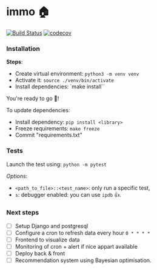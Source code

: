 # immo 🏠

[![Build Status](https://travis-ci.com/antoinewg/immo.svg?branch=master)](https://travis-ci.com/antoinewg/immo)
[![codecov](https://codecov.io/gh/antoinewg/immo/branch/master/graph/badge.svg)](https://codecov.io/gh/antoinewg/immo)

### Installation

**Steps**:

-   Create virtual environment: `python3 -m venv venv`
-   Activate it: `source ./venv/bin/activate`
-   Install dependencies: `make install``

You're ready to go 🚀!

To update dependencies:

-   Install dependency: `pip install <library>`
-   Freeze requirements: `make freeze`
-   Commit "requirements.txt"

### Tests

Launch the test using: `python -m pytest`

_Options_:

-   `<path_to_file>::<test_name>`: only run a specific test,
-   `s`: debugger enabled: you can use `ipdb` 👍.

### Next steps

-   [ ] Setup Django and postgresql
-   [ ] Configure a cron to refresh data every hour `0 * * * *`
-   [ ] Frontend to visualize data
-   [ ] Monitoring of cron + alert if nice appart available
-   [ ] Deploy back & front
-   [ ] Recommendation system using Bayesian optimisation.
